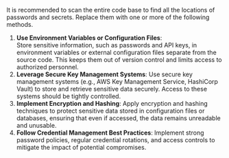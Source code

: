 It is recommended to scan the entire code base to find all the locations of passwords and secrets. Replace them with one or more of the following methods. 

1. **Use Environment Variables or Configuration Files**:  
    Store sensitive information, such as passwords and API keys, in environment variables or external configuration files separate from the source code. This keeps them out of version control and limits access to authorized personnel.
2. **Leverage Secure Key Management Systems**:
     Use secure key management systems (e.g., AWS Key Management Service, HashiCorp Vault) to store and retrieve sensitive data securely. Access to these systems should be tightly controlled.
3. **Implement Encryption and Hashing**:
     Apply encryption and hashing techniques to protect sensitive data stored in configuration files or databases, ensuring that even if accessed, the data remains unreadable and unusable.
4. **Follow Credential Management Best Practices**:
     Implement strong password policies, regular credential rotations, and access controls to mitigate the impact of potential compromises.